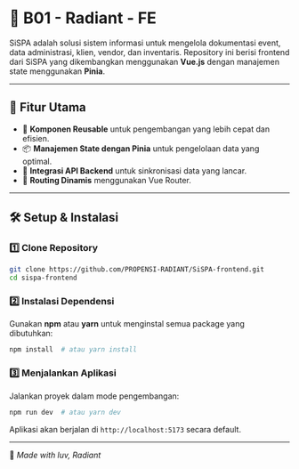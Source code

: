 # 🌟 B01 - Radiant - FE

SiSPA adalah solusi sistem informasi untuk mengelola dokumentasi event, data administrasi, klien, vendor, dan inventaris. Repository ini berisi frontend dari SiSPA yang dikembangkan menggunakan **Vue.js** dengan manajemen state menggunakan **Pinia**.

---

## 🚀 **Fitur Utama**
- 🎨 **Komponen Reusable** untuk pengembangan yang lebih cepat dan efisien.
- 📦 **Manajemen State dengan Pinia** untuk pengelolaan data yang optimal.
- 📡 **Integrasi API Backend** untuk sinkronisasi data yang lancar.
- 🎯 **Routing Dinamis** menggunakan Vue Router.

---

## 🛠 **Setup & Instalasi**
### 1️⃣ **Clone Repository**
```bash
git clone https://github.com/PROPENSI-RADIANT/SiSPA-frontend.git
cd sispa-frontend
```

### 2️⃣ **Instalasi Dependensi**
Gunakan **npm** atau **yarn** untuk menginstal semua package yang dibutuhkan:
```bash
npm install  # atau yarn install
```

### 3️⃣ **Menjalankan Aplikasi**
Jalankan proyek dalam mode pengembangan:
```bash
npm run dev  # atau yarn dev
```
Aplikasi akan berjalan di `http://localhost:5173` secara default.

---
🌸 _Made with luv, Radiant_ 

